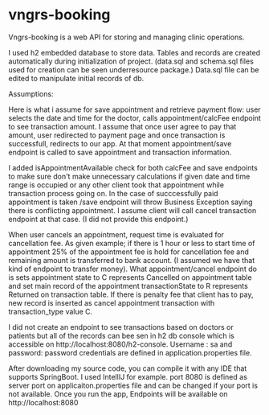 # vngrs-booking

Vngrs-booking is a web API for storing and managing clinic operations.

I used h2 embedded database to store data. Tables and records are created automatically during initialization of project. (data.sql and schema.sql files used 
for creation can be seen underresource package.) Data.sql file can be edited to manipulate initial records of db.

Assumptions:

Here is what i assume for save appointment and retrieve payment flow:  user selects the date and time for the doctor, calls appointment/calcFee endpoint to see transaction amount. I assume that once user agree to pay that amount,
user redirected to payment page and once transaction is successfull, redirects to our app. At that moment appointment/save endpoint is called to
save appointment and transaction information. 

I added isAppointmentAvailable check for both calcFee and save endpoints to make sure don't make unnecessary calculations if given date and time range is 
occupied or any other client took that appointment while transaction process going on. In the case of succcessfully paid appointment is taken /save endpoint
will throw Business Exception saying there is conflicting appointment. I assume client will call cancel transaction endpoint at that case. (I did not provide
this endpoint.)

When user cancels an appointment, request time is evaluated for cancellation fee. As given example; if there is 1 hour or less to start time of appointment
25% of the appointment fee is hold for cancellation fee and remaining amount is transferred to bank account. (I assumed we have that kind of endpoint to 
transfer money). What appointment/cancel endpoint do is sets appointment state to C represents Cancelled on appointment table and set main record of
the appointment transactionState to R represents Returned on transaction table. If there is penalty fee that client has to pay, new record is inserted 
as cancel appointment transaction with transaction_type value C. 

I did not create an endpoint to see transactions based on doctors or patients but all of the records can bee sen in h2 db console which is 
accessible on http://localhost:8080/h2-console. Username : sa and password: password credentials are defined in application.properties file. 

After downloading my source code, you can compile it with any IDE that supports SpringBoot. I used IntellIJ for example. 
port 8080 is defined as server port on applicaiton.properties file and can be changed if your port is not available. 
Once you run the app, Endpoints will be available on http://localhost:8080









